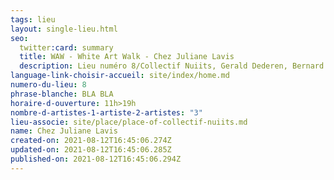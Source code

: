 ```yaml
---
tags: lieu
layout: single-lieu.html
seo:
  twitter:card: summary
  title: WAW - White Art Walk - Chez Juliane Lavis
  description: Lieu numéro 8/Collectif Nuiits, Gerald Dederen, Bernard Declercq
language-link-choisir-accueil: site/index/home.md
numero-du-lieu: 8
phrase-blanche: BLA BLA
horaire-d-ouverture: 11h>19h
nombre-d-artistes-1-artiste-2-artistes: "3"
lieu-associe: site/place/place-of-collectif-nuiits.md
name: Chez Juliane Lavis
created-on: 2021-08-12T16:45:06.274Z
updated-on: 2021-08-12T16:45:06.285Z
published-on: 2021-08-12T16:45:06.294Z
---
```

